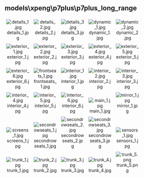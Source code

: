 ## models\xpeng\p7plus\p7plus_long_range
<div class="col" style="display: inline-block; width: 16.66%; padding: 5px; box-sizing: border-box; text-align: center;">
<img src="https://media.evkx.net/multimedia/models/xpeng/p7plus/p7plus_long_range/details_1_xst.jpg" class="img-thumbnail" alt="details_1.jpg">
details_1.jpg
</div>
<div class="col" style="display: inline-block; width: 16.66%; padding: 5px; box-sizing: border-box; text-align: center;">
<img src="https://media.evkx.net/multimedia/models/xpeng/p7plus/p7plus_long_range/details_2_xst.jpg" class="img-thumbnail" alt="details_2.jpg">
details_2.jpg
</div>
<div class="col" style="display: inline-block; width: 16.66%; padding: 5px; box-sizing: border-box; text-align: center;">
<img src="https://media.evkx.net/multimedia/models/xpeng/p7plus/p7plus_long_range/details_3_xst.jpg" class="img-thumbnail" alt="details_3.jpg">
details_3.jpg
</div>
<div class="col" style="display: inline-block; width: 16.66%; padding: 5px; box-sizing: border-box; text-align: center;">
<img src="https://media.evkx.net/multimedia/models/xpeng/p7plus/p7plus_long_range/dynamic_1_xst.jpg" class="img-thumbnail" alt="dynamic_1.jpg">
dynamic_1.jpg
</div>
<div class="col" style="display: inline-block; width: 16.66%; padding: 5px; box-sizing: border-box; text-align: center;">
<img src="https://media.evkx.net/multimedia/models/xpeng/p7plus/p7plus_long_range/dynamic_2_xst.jpg" class="img-thumbnail" alt="dynamic_2.jpg">
dynamic_2.jpg
</div>
<div class="col" style="display: inline-block; width: 16.66%; padding: 5px; box-sizing: border-box; text-align: center;">
<img src="https://media.evkx.net/multimedia/models/xpeng/p7plus/p7plus_long_range/exterior_1_xst.jpg" class="img-thumbnail" alt="exterior_1.jpg">
exterior_1.jpg
</div>
<div class="col" style="display: inline-block; width: 16.66%; padding: 5px; box-sizing: border-box; text-align: center;">
<img src="https://media.evkx.net/multimedia/models/xpeng/p7plus/p7plus_long_range/exterior_2_xst.jpg" class="img-thumbnail" alt="exterior_2.jpg">
exterior_2.jpg
</div>
<div class="col" style="display: inline-block; width: 16.66%; padding: 5px; box-sizing: border-box; text-align: center;">
<img src="https://media.evkx.net/multimedia/models/xpeng/p7plus/p7plus_long_range/exterior_3_xst.jpg" class="img-thumbnail" alt="exterior_3.jpg">
exterior_3.jpg
</div>
<div class="col" style="display: inline-block; width: 16.66%; padding: 5px; box-sizing: border-box; text-align: center;">
<img src="https://media.evkx.net/multimedia/models/xpeng/p7plus/p7plus_long_range/exterior_4_xst.jpg" class="img-thumbnail" alt="exterior_4.jpg">
exterior_4.jpg
</div>
<div class="col" style="display: inline-block; width: 16.66%; padding: 5px; box-sizing: border-box; text-align: center;">
<img src="https://media.evkx.net/multimedia/models/xpeng/p7plus/p7plus_long_range/exterior_5_xst.jpg" class="img-thumbnail" alt="exterior_5.jpg">
exterior_5.jpg
</div>
<div class="col" style="display: inline-block; width: 16.66%; padding: 5px; box-sizing: border-box; text-align: center;">
<img src="https://media.evkx.net/multimedia/models/xpeng/p7plus/p7plus_long_range/exterior_6_xst.jpg" class="img-thumbnail" alt="exterior_6.jpg">
exterior_6.jpg
</div>
<div class="col" style="display: inline-block; width: 16.66%; padding: 5px; box-sizing: border-box; text-align: center;">
<img src="https://media.evkx.net/multimedia/models/xpeng/p7plus/p7plus_long_range/frontseats_1_xst.jpg" class="img-thumbnail" alt="frontseats_1.jpg">
frontseats_1.jpg
</div>
<div class="col" style="display: inline-block; width: 16.66%; padding: 5px; box-sizing: border-box; text-align: center;">
<img src="https://media.evkx.net/multimedia/models/xpeng/p7plus/p7plus_long_range/interior_1_xst.jpg" class="img-thumbnail" alt="interior_1.jpg">
interior_1.jpg
</div>
<div class="col" style="display: inline-block; width: 16.66%; padding: 5px; box-sizing: border-box; text-align: center;">
<img src="https://media.evkx.net/multimedia/models/xpeng/p7plus/p7plus_long_range/interior_2_xst.jpg" class="img-thumbnail" alt="interior_2.jpg">
interior_2.jpg
</div>
<div class="col" style="display: inline-block; width: 16.66%; padding: 5px; box-sizing: border-box; text-align: center;">
<img src="https://media.evkx.net/multimedia/models/xpeng/p7plus/p7plus_long_range/interior_3_xst.jpg" class="img-thumbnail" alt="interior_3.jpg">
interior_3.jpg
</div>
<div class="col" style="display: inline-block; width: 16.66%; padding: 5px; box-sizing: border-box; text-align: center;">
<img src="https://media.evkx.net/multimedia/models/xpeng/p7plus/p7plus_long_range/interior_4_xst.jpg" class="img-thumbnail" alt="interior_4.jpg">
interior_4.jpg
</div>
<div class="col" style="display: inline-block; width: 16.66%; padding: 5px; box-sizing: border-box; text-align: center;">
<img src="https://media.evkx.net/multimedia/models/xpeng/p7plus/p7plus_long_range/interior_5_xst.jpg" class="img-thumbnail" alt="interior_5.jpg">
interior_5.jpg
</div>
<div class="col" style="display: inline-block; width: 16.66%; padding: 5px; box-sizing: border-box; text-align: center;">
<img src="https://media.evkx.net/multimedia/models/xpeng/p7plus/p7plus_long_range/interior_6_xst.jpg" class="img-thumbnail" alt="interior_6.jpg">
interior_6.jpg
</div>
<div class="col" style="display: inline-block; width: 16.66%; padding: 5px; box-sizing: border-box; text-align: center;">
<img src="https://media.evkx.net/multimedia/models/xpeng/p7plus/p7plus_long_range/main_1_xst.jpg" class="img-thumbnail" alt="main_1.jpg">
main_1.jpg
</div>
<div class="col" style="display: inline-block; width: 16.66%; padding: 5px; box-sizing: border-box; text-align: center;">
<img src="https://media.evkx.net/multimedia/models/xpeng/p7plus/p7plus_long_range/mirror_1_xst.jpg" class="img-thumbnail" alt="mirror_1.jpg">
mirror_1.jpg
</div>
<div class="col" style="display: inline-block; width: 16.66%; padding: 5px; box-sizing: border-box; text-align: center;">
<img src="https://media.evkx.net/multimedia/models/xpeng/p7plus/p7plus_long_range/screens_1_xst.jpg" class="img-thumbnail" alt="screens_1.jpg">
screens_1.jpg
</div>
<div class="col" style="display: inline-block; width: 16.66%; padding: 5px; box-sizing: border-box; text-align: center;">
<img src="https://media.evkx.net/multimedia/models/xpeng/p7plus/p7plus_long_range/secondrowseats_1_xst.jpg" class="img-thumbnail" alt="secondrowseats_1.jpg">
secondrowseats_1.jpg
</div>
<div class="col" style="display: inline-block; width: 16.66%; padding: 5px; box-sizing: border-box; text-align: center;">
<img src="https://media.evkx.net/multimedia/models/xpeng/p7plus/p7plus_long_range/secondrowseats_2_xst.jpg" class="img-thumbnail" alt="secondrowseats_2.jpg">
secondrowseats_2.jpg
</div>
<div class="col" style="display: inline-block; width: 16.66%; padding: 5px; box-sizing: border-box; text-align: center;">
<img src="https://media.evkx.net/multimedia/models/xpeng/p7plus/p7plus_long_range/secondrowseats_3_xst.jpg" class="img-thumbnail" alt="secondrowseats_3.jpg">
secondrowseats_3.jpg
</div>
<div class="col" style="display: inline-block; width: 16.66%; padding: 5px; box-sizing: border-box; text-align: center;">
<img src="https://media.evkx.net/multimedia/models/xpeng/p7plus/p7plus_long_range/sensors_1_xst.jpg" class="img-thumbnail" alt="sensors_1.jpg">
sensors_1.jpg
</div>
<div class="col" style="display: inline-block; width: 16.66%; padding: 5px; box-sizing: border-box; text-align: center;">
<img src="https://media.evkx.net/multimedia/models/xpeng/p7plus/p7plus_long_range/trunk_1_xst.jpg" class="img-thumbnail" alt="trunk_1.jpg">
trunk_1.jpg
</div>
<div class="col" style="display: inline-block; width: 16.66%; padding: 5px; box-sizing: border-box; text-align: center;">
<img src="https://media.evkx.net/multimedia/models/xpeng/p7plus/p7plus_long_range/trunk_2_xst.jpg" class="img-thumbnail" alt="trunk_2.jpg">
trunk_2.jpg
</div>
<div class="col" style="display: inline-block; width: 16.66%; padding: 5px; box-sizing: border-box; text-align: center;">
<img src="https://media.evkx.net/multimedia/models/xpeng/p7plus/p7plus_long_range/trunk_3_xst.jpg" class="img-thumbnail" alt="trunk_3.jpg">
trunk_3.jpg
</div>
<div class="col" style="display: inline-block; width: 16.66%; padding: 5px; box-sizing: border-box; text-align: center;">
<img src="https://media.evkx.net/multimedia/models/xpeng/p7plus/p7plus_long_range/trunk_4_xst.jpg" class="img-thumbnail" alt="trunk_4.jpg">
trunk_4.jpg
</div>
<div class="col" style="display: inline-block; width: 16.66%; padding: 5px; box-sizing: border-box; text-align: center;">
<img src="https://media.evkx.net/multimedia/models/xpeng/p7plus/p7plus_long_range/trunk_5_xst.png" class="img-thumbnail" alt="trunk_5.png">
trunk_5.png
</div>
